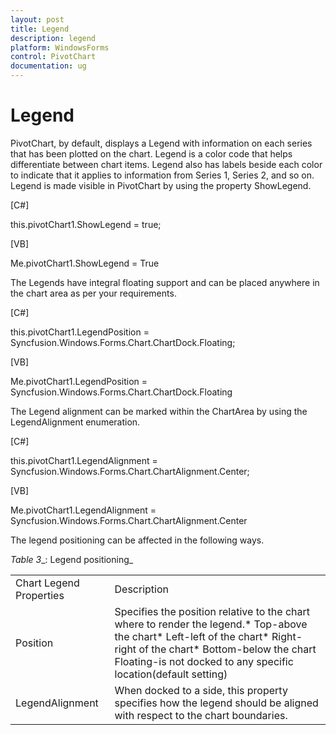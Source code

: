 ```yaml
---
layout: post
title: Legend
description: legend
platform: WindowsForms
control: PivotChart
documentation: ug
---
```


# Legend

PivotChart, by default, displays a Legend with information on each series that has been plotted on the chart. Legend is a color code that helps differentiate between chart items. Legend also has labels beside each color to indicate that it applies to information from Series 1, Series 2, and so on. Legend is made visible in PivotChart by using the property ShowLegend.

[C#]



this.pivotChart1.ShowLegend = true; 



[VB]



Me.pivotChart1.ShowLegend = True 

The Legends have integral floating support and can be placed anywhere in the chart area as per your requirements.



[C#]

this.pivotChart1.LegendPosition = Syncfusion.Windows.Forms.Chart.ChartDock.Floating;



[VB]

Me.pivotChart1.LegendPosition = Syncfusion.Windows.Forms.Chart.ChartDock.Floating

The Legend alignment can be marked within the ChartArea by using the LegendAlignment enumeration.

[C#]


this.pivotChart1.LegendAlignment = Syncfusion.Windows.Forms.Chart.ChartAlignment.Center;



[VB]


Me.pivotChart1.LegendAlignment = Syncfusion.Windows.Forms.Chart.ChartAlignment.Center


The legend positioning can be affected in the following ways.

_Table_ _3__: Legend positioning_

<table>
<tr>
<td>
Chart Legend Properties</td><td>
Description</td></tr>
<tr>
<td>
Position</td><td>
Specifies the position relative to the chart where to render the legend.* Top-above the chart* Left-left of the chart* Right-right of the chart* Bottom-below the chart<br>Floating-is not docked to any specific location(default setting)</td></tr>
<tr>
<td>
LegendAlignment</td><td>
When docked to a side, this property specifies how the legend should be aligned with respect to the chart boundaries.</td></tr>
</table>


